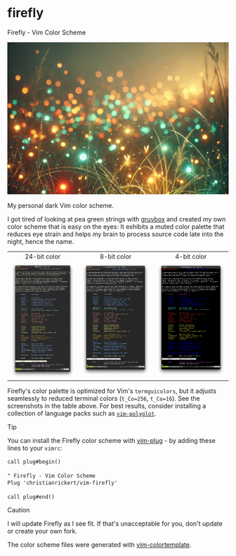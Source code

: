# firefly
Firefly - Vim Color Scheme

![Artist's impression (ChatGPT, let's be real) of fireflies gathering at a forest clearing.](templates/firefly.png)

My personal dark Vim color scheme.

I got tired of looking at pea green strings with [gruvbox](https://github.com/morhetz/gruvbox) and created my own color scheme that is easy on the eyes: It exhibits a muted color palette that reduces eye strain and helps my brain to process source code late into the night, hence the name.

<table>
  <tr>
    <td align="center">24-bit color</td>
     <td align="center">8-bit color</td>
     <td align="center">4-bit color</td>
  </tr>
  <tr>
    <td align="center", valign="top"><img alt="Screenshot of the Firefly 24-bit color scheme with MacVim on maOS", src="templates/termguicolors.png"></td>
    <td align="center", valign="top"><img alt="Screenshot of the Firefly 8-bit color scheme with zsh on maOS", src="templates/t_Co%3D256.png"></td>
    <td align="center", valign="top"><img alt="Screenshot of the Firefly 4-bit color scheme with zsh on maOS", src="templates/t_Co%3D16.png"></td>
  </tr>
 </table>

Firefly's color palette is optimized for Vim's `termguicolors`, but it adjusts seamlessly to reduced terminal colors (`t_Co=256`, `t_Co=16`). See the screenshots in the table above. For best results, consider installing a collection of language packs such as [`vim-polyglot`](https://github.com/sheerun/vim-polyglot).

>[!TIP]
>You can install the Firefly color scheme with [vim-plug](https://github.com/junegunn/vim-plug) - by adding these lines to your `vimrc`:
>```vim
>call plug#begin()
>
>" Firefly - Vim Color Scheme
>Plug 'christianrickert/vim-firefly'
>
>call plug#end()
>```

>[!CAUTION]
>I will update Firefly as I see fit. If that's unacceptable for you, don't update or create your own fork.

The color scheme files were generated with [vim-colortemplate](https://github.com/lifepillar/vim-colortemplate).

